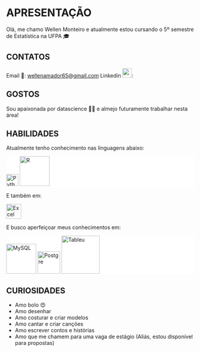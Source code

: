 # APRESENTAÇÃO

Olá, me chamo Wellen Monteiro e atualmente estou cursando o 5º semestre de Estatística na UFPA 🎓

## CONTATOS

Email 📧: <a>wellenamador65@gmail.com</a>
Linkedin <img width="25px" src="https://content.linkedin.com/content/dam/me/business/en-us/amp/brand-site/v2/bg/LI-Bug.svg.original.svg"/>: 


## GOSTOS

Sou apaixonada por datascience 🎲🧪 e almejo futuramente trabalhar nesta área! 

## HABILIDADES

Atualmente tenho conhecimento nas linguagens abaixo:
<div style="background-color: white;">
	<img alt="Python" width="32px" src="https://www.vectorlogo.zone/logos/python/python-vertical.svg"/>
	<img alt="R" width="80px" src="https://www.vectorlogo.zone/logos/r-project/r-project-ar21.svg"/>
	
</div>


E também em:

<img alt="Excel" width="40px" src="https://logodownload.org/wp-content/uploads/2020/04/excel-logo-0-1536x1536.png" />

E busco aperfeiçoar meus conhecimentos em:

<div style="background-color: white;">
	<img alt="MySQL" width="80px" src="https://www.vectorlogo.zone/logos/mysql/mysql-ar21.svg"/>
	<img alt="Postgre" width="60px" src="https://cpl.thalesgroup.com/sites/default/files/content/paragraphs/intro/2020-03/postgresql-logo.png"/>
	<img alt="Tableu" width="102px" src="https://gitlab.svg.zone/monopolies/monopolies.net/raw/master/logos/salesforce/Tableau_logo.svg"/>
</div>

## CURIOSIDADES
<ul>
<li>Amo bolo 😍</li>
<li>Amo desenhar</li>
<li>Amo costurar e criar modelos</li>
<li>Amo cantar e criar canções</li>
<li>Amo escrever contos e histórias</li>
<li>Amo que me chamem para uma vaga de estágio (Aliás,  estou disponível para propostas)</li>
</ul>


<!--stackedit_data:
eyJoaXN0b3J5IjpbLTEyNzY4MjE0MjQsLTEyNjQxNTkyMzNdfQ
==
-->